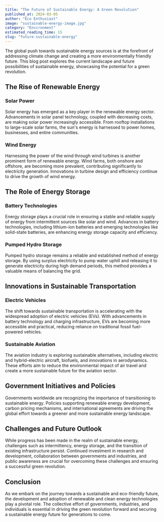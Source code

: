 ```yaml
---
title: "The Future of Sustainable Energy: A Green Revolution"
published_at: 2024-03-05
author: "Eco Enthusiast"
image: "sustainable-energy-image.jpg"
category: "Environment"
estimated_reading_time: 15
slug: "future-sustainable-energy"
---
```


The global push towards sustainable energy sources is at the forefront of addressing climate change and creating a more environmentally friendly future. This blog post explores the current landscape and future possibilities of sustainable energy, showcasing the potential for a green revolution.

## The Rise of Renewable Energy

### Solar Power

Solar energy has emerged as a key player in the renewable energy sector. Advancements in solar panel technology, coupled with decreasing costs, are making solar power increasingly accessible. From rooftop installations to large-scale solar farms, the sun's energy is harnessed to power homes, businesses, and entire communities.

### Wind Energy

Harnessing the power of the wind through wind turbines is another prominent form of renewable energy. Wind farms, both onshore and offshore, are becoming more prevalent, contributing significantly to electricity generation. Innovations in turbine design and efficiency continue to drive the growth of wind energy.

## The Role of Energy Storage

### Battery Technologies

Energy storage plays a crucial role in ensuring a stable and reliable supply of energy from intermittent sources like solar and wind. Advances in battery technologies, including lithium-ion batteries and emerging technologies like solid-state batteries, are enhancing energy storage capacity and efficiency.

### Pumped Hydro Storage

Pumped hydro storage remains a reliable and established method of energy storage. By using surplus electricity to pump water uphill and releasing it to generate electricity during high demand periods, this method provides a valuable means of balancing the grid.

## Innovations in Sustainable Transportation

### Electric Vehicles

The shift towards sustainable transportation is accelerating with the widespread adoption of electric vehicles (EVs). With advancements in battery technology and charging infrastructure, EVs are becoming more accessible and practical, reducing reliance on traditional fossil fuel-powered vehicles.

### Sustainable Aviation

The aviation industry is exploring sustainable alternatives, including electric and hybrid-electric aircraft, biofuels, and innovations in aerodynamics. These efforts aim to reduce the environmental impact of air travel and create a more sustainable future for the aviation sector.

## Government Initiatives and Policies

Governments worldwide are recognizing the importance of transitioning to sustainable energy. Policies supporting renewable energy development, carbon pricing mechanisms, and international agreements are driving the global effort towards a greener and more sustainable energy landscape.

## Challenges and Future Outlook

While progress has been made in the realm of sustainable energy, challenges such as intermittency, energy storage, and the transition of existing infrastructure persist. Continued investment in research and development, collaboration between governments and industries, and public awareness are crucial for overcoming these challenges and ensuring a successful green revolution.

## Conclusion

As we embark on the journey towards a sustainable and eco-friendly future, the development and adoption of renewable and clean energy technologies play a pivotal role. The collective effort of governments, industries, and individuals is essential in driving the green revolution forward and securing a sustainable energy future for generations to come.
